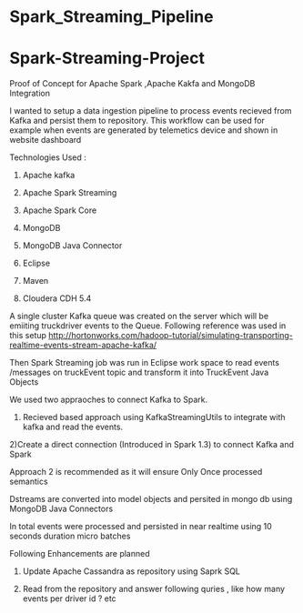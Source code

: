 # Spark_Streaming_Pipeline
# Spark-Streaming-Project

Proof of Concept for Apache Spark ,Apache Kakfa and MongoDB Integration	

I wanted to setup a data ingestion pipeline to process events recieved from Kafka and persist them to repository. This workflow can be used for example when events are generated by telemetics device and shown in website dashboard

Technologies Used :

1) Apache kafka 

2) Apache Spark Streaming

3) Apache Spark Core

3) MongoDB

4) MongoDB Java Connector 

5) Eclipse

6) Maven

7) Cloudera CDH 5.4

A single cluster Kafka queue was created on the server which will be emiiting truckdriver events to the Queue. Following reference was used in this setup
http://hortonworks.com/hadoop-tutorial/simulating-transporting-realtime-events-stream-apache-kafka/

Then Spark Streaming job was run in Eclipse work space to read events /messages on truckEvent topic and transform it into TruckEvent Java Objects

We used two appraoches to connect Kafka to Spark. 

1) Recieved based approach using KafkaStreamingUtils to integrate with kafka and read the events. 

2)Create a direct connection (Introduced in Spark 1.3) to connect Kafka and Spark

Approach 2 is recommended as it will ensure Only Once processed semantics

Dstreams are converted into model objects and persited in mongo db using MongoDB Java Connectors

In total events were processed and persisted in near realtime using 10 seconds duration micro batches

Following Enhancements are planned


1) Update Apache Cassandra as repository using Saprk SQL

2) Read from the repository and answer following quries , like how many events per driver id ? etc


 


